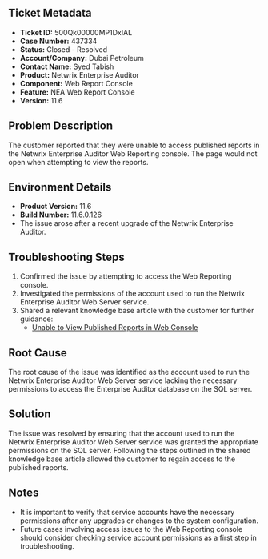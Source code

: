 ## Ticket Metadata
- **Ticket ID:** 500Qk00000MP1DxIAL
- **Case Number:** 437334
- **Status:** Closed - Resolved
- **Account/Company:** Dubai Petroleum
- **Contact Name:** Syed Tabish
- **Product:** Netwrix Enterprise Auditor
- **Component:** Web Report Console
- **Feature:** NEA Web Report Console
- **Version:** 11.6

## Problem Description
The customer reported that they were unable to access published reports in the Netwrix Enterprise Auditor Web Reporting console. The page would not open when attempting to view the reports.

## Environment Details
- **Product Version:** 11.6
- **Build Number:** 11.6.0.126
- The issue arose after a recent upgrade of the Netwrix Enterprise Auditor.

## Troubleshooting Steps
1. Confirmed the issue by attempting to access the Web Reporting console.
2. Investigated the permissions of the account used to run the Netwrix Enterprise Auditor Web Server service.
3. Shared a relevant knowledge base article with the customer for further guidance:
   - [Unable to View Published Reports in Web Console](https://helpcenter.netwrix.com/bundle/z-kb-articles-salesforce/page/kA0Qk0000000Qs9KAE.html)

## Root Cause
The root cause of the issue was identified as the account used to run the Netwrix Enterprise Auditor Web Server service lacking the necessary permissions to access the Enterprise Auditor database on the SQL server.

## Solution
The issue was resolved by ensuring that the account used to run the Netwrix Enterprise Auditor Web Server service was granted the appropriate permissions on the SQL server. Following the steps outlined in the shared knowledge base article allowed the customer to regain access to the published reports.

## Notes
- It is important to verify that service accounts have the necessary permissions after any upgrades or changes to the system configuration.
- Future cases involving access issues to the Web Reporting console should consider checking service account permissions as a first step in troubleshooting.
